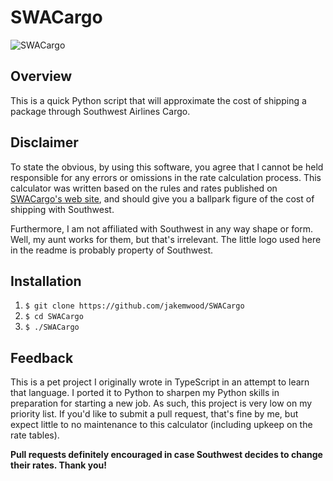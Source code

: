 # SWACargo
![SWACargo](https://si0.twimg.com/profile_images/422165866/CargoLogo_takeoff_no_tag.jpg)

## Overview
This is a quick Python script that will approximate the cost of shipping a package through Southwest Airlines Cargo.

## Disclaimer
To state the obvious, by using this software, you agree that I cannot be held responsible for any errors or omissions in the rate calculation process.  This calculator was written based on the rules and rates published on [SWACargo's web site](http://swacargo.com/), and should give you a ballpark figure of the cost of shipping with Southwest.

Furthermore, I am not affiliated with Southwest in any way shape or form.  Well, my aunt works for them, but that's irrelevant.  The little logo used here in the readme is probably property of Southwest.

## Installation
1. `$ git clone https://github.com/jakemwood/SWACargo`
2. `$ cd SWACargo`
3. `$ ./SWACargo`

## Feedback
This is a pet project I originally wrote in TypeScript in an attempt to learn that language.  I ported it to Python to sharpen my Python skills in preparation for starting a new job.  As such, this project is very low on my priority list.  If you'd like to submit a pull request, that's fine by me, but expect little to no maintenance to this calculator (including upkeep on the rate tables).

**Pull requests definitely encouraged in case Southwest decides to change their rates.  Thank you!**
